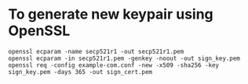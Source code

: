 # To generate new keypair using OpenSSL

```
openssl ecparam -name secp521r1 -out secp521r1.pem
openssl ecparam -in secp521r1.pem -genkey -noout -out sign_key.pem
openssl req -config example-com.conf -new -x509 -sha256 -key sign_key.pem -days 365 -out sign_cert.pem
```
